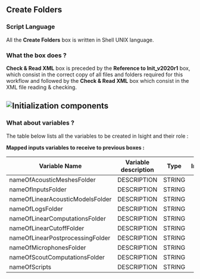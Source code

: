 ## Create Folders
### Script Language

All the __Create Folders__ box is written in Shell UNIX language.
### What the box does ?



__Check & Read XML__ box is preceded by the __Reference to Init_v2020r1__ box, which consist in the correct copy of all files and folders required for this workflow and followed by the __Check & Read XML__ box which consist in the XML file reading & checking.

![Initialization components](https://user-images.githubusercontent.com/45098441/72422704-36ed8280-3783-11ea-9d05-2fd0d949db32.jpeg)
----------------------------

### What about variables ?

The table below lists all the variables to be created in Isight and their role :

__Mapped inputs variables to receive to previous boxes :__ 

| Variable Name | Variable description | Type | Input | Output |
| ------ | :------------: | :------: | :------: |  :------: |
| nameOfAcousticMeshesFolder | DESCRIPTION | STRING | X |- |
| nameOfInputsFolder | DESCRIPTION | STRING | X |- |
| nameOfLinearAcousticModelsFolder | DESCRIPTION | STRING | X | - |
| nameOfLogsFolder | DESCRIPTION | STRING | X | - |
| nameOfLinearComputationsFolder | DESCRIPTION | STRING | X | - |
| nameOfLinearCutoffFolder | DESCRIPTION | STRING | X | - |
| nameOfLinearPostprocessingFolder | DESCRIPTION | STRING | X | - |
| nameOfMicrophonesFolder | DESCRIPTION | STRING | X | - |
| nameOfScoutComputationsFolder | DESCRIPTION | STRING | X | - |
| nameOfScripts | DESCRIPTION | STRING | X | - |
